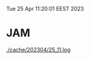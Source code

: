 Tue 25 Apr 11:20:01 EEST 2023
# JAM
<a href='./cache/202304/25_11.log'>./cache/202304/25_11.log</a>
